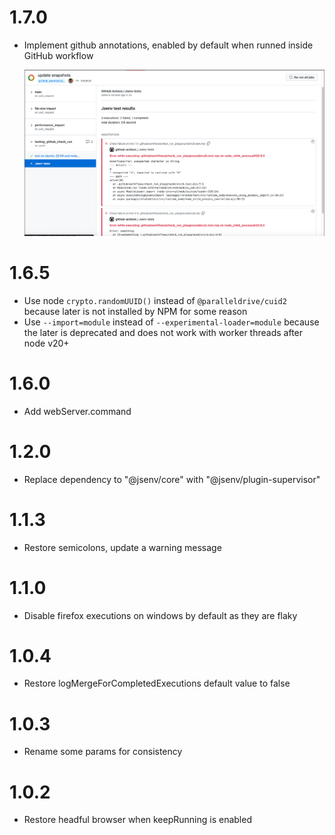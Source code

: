# 1.7.0

- Implement github annotations, enabled by default when runned inside GitHub workflow

  ![img](./docs/github_annotation.png)

# 1.6.5

- Use node `crypto.randomUUID()` instead of `@paralleldrive/cuid2` because later is not installed by NPM for some reason
- Use `--import=module` instead of `--experimental-loader=module` because the later is deprecated and does not work with worker threads after node v20+

# 1.6.0

- Add webServer.command

# 1.2.0

- Replace dependency to "@jsenv/core" with "@jsenv/plugin-supervisor"

# 1.1.3

- Restore semicolons, update a warning message

# 1.1.0

- Disable firefox executions on windows by default as they are flaky

# 1.0.4

- Restore logMergeForCompletedExecutions default value to false

# 1.0.3

- Rename some params for consistency

# 1.0.2

- Restore headful browser when keepRunning is enabled
